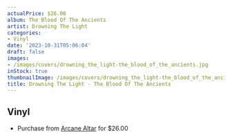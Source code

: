 ```yaml
---
actualPrice: $26.00
album: The Blood Of The Ancients
artist: Drowning The Light
categories:
- Vinyl
date: '2023-10-31T05:06:04'
draft: false
images:
- /images/covers/drowning_the_light-the_blood_of_the_ancients.jpg
inStock: true
thumbnailImage: /images/covers/drowning_the_light-the_blood_of_the_ancients-thumb.jpg
title: Drowning The Light - The Blood Of The Ancients
---
```


## Vinyl
* Purchase from [Arcane Altar](https://arcanealtar.bigcartel.com/product/drowning-the-light-the-blood-of-the-ancients-12-lp) for $26.00
